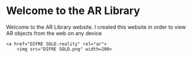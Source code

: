 <!DOCTYPE html>
<html>
<head>
	<title>AR Library</title>
</head>

<body>
	<h1>Welcome to the AR Library</h1>
	<p>Welcome to the AR Library website. I created this website in order to view AR objects from the web on any device 
	
	<a href="DIFRE SOLD.reality" rel="ar">
		<img src="DIFRE SOLD.png" width=200>

</body>
</html>

